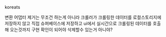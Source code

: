 koreats

변환 어댑터 제거는 무조건 하는게 아니라 크롤러가 크롤링한 데이터를 로컬스토리지에 저장하지 않고 직접 슈퍼베이스에 저장하고 ui에서 실시간으로 크롤링된 데이터를 호출해 오는것까지 구현 확인이 되어야 삭제할수 있는거 아니야?

